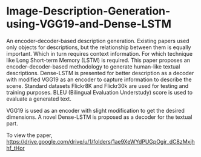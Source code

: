 # Image-Description-Generation-using-VGG19-and-Dense-LSTM

An encoder-decoder-based description generation. Existing papers used only objects for descriptions, but the relationship between them is equally important. Which in turn requires context information. For which technique like Long Short-term Memory (LSTM) is required. This paper proposes an encoder-decoder-based methodology to generate human-like textual descriptions. Dense-LSTM is presented for better description as a decoder with modified VGG19 as an encoder
to capture information to describe the scene. Standard datasets Flickr8K and Flickr30k are used for testing and training purposes. BLEU (Bilingual Evaluation Understudy) score is used to evaluate a generated text.

VGG19 is used as an encoder with slight modification to get the desired dimensions. A novel Dense-LSTM is proposed as a decoder for the textual part.

To view the paper, https://drive.google.com/drive/u/1/folders/1ae9XeWYdPUGpOgir_dC8zMxjhhf_tHor

